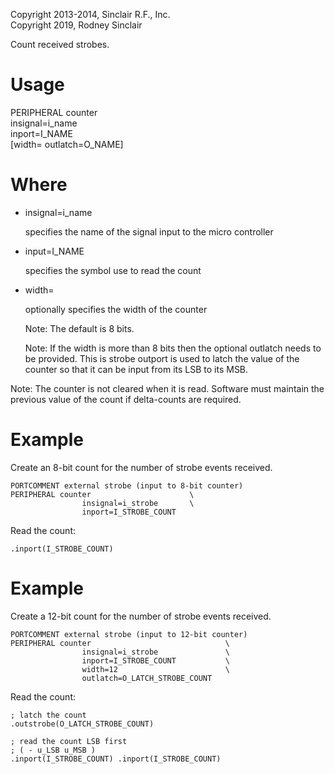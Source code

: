 Copyright 2013-2014, Sinclair R.F., Inc.<br/>
Copyright 2019, Rodney Sinclair

Count received strobes.

Usage
=====

PERIPHERAL counter                              \
                insignal=i_name                 \
                inport=I_NAME                   \
                [width=<N> outlatch=O_NAME]

Where
=====

- insignal=i_name

  specifies the name of the signal input to the micro controller

- input=I_NAME

  specifies the symbol use to read the count

- width=<N>

  optionally specifies the width of the counter

  Note:  The default is 8 bits.

  Note:  If the width is more than 8 bits then the optional outlatch needs to be
  provided.  This is strobe outport is used to latch the value of the counter so
  that it can be input from its LSB to its MSB.

Note:  The counter is not cleared when it is read.  Software must maintain the
       previous value of the count if delta-counts are required.

Example
=======

Create an 8-bit count for the number of strobe events received.

```
PORTCOMMENT external strobe (input to 8-bit counter)
PERIPHERAL counter                      \
                insignal=i_strobe       \
                inport=I_STROBE_COUNT
```

Read the count:

```
.inport(I_STROBE_COUNT)
```

Example
=======

Create a 12-bit count for the number of strobe events received.

```
PORTCOMMENT external strobe (input to 12-bit counter)
PERIPHERAL counter                              \
                insignal=i_strobe               \
                inport=I_STROBE_COUNT           \
                width=12                        \
                outlatch=O_LATCH_STROBE_COUNT
```

Read the count:

```
; latch the count
.outstrobe(O_LATCH_STROBE_COUNT)

; read the count LSB first
; ( - u_LSB u_MSB )
.inport(I_STROBE_COUNT) .inport(I_STROBE_COUNT)
```
